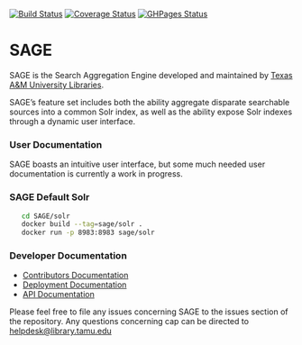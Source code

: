 [![Build Status](https://github.com/TAMULib/SAGE/workflows/Build/badge.svg)](https://github.com/TAMULib/SAGE/actions?query=workflow%3ABuild)
[![Coverage Status](https://coveralls.io/repos/github/TAMULib/SAGE/badge.svg)](https://coveralls.io/github/TAMULib/SAGE)
[![GHPages Status](https://github.com/TAMULib/SAGE/workflows/GHPages/badge.svg)](https://github.com/TAMULib/SAGE/actions?query=workflow%3AGHPages)

# SAGE

SAGE is the Search Aggregation Engine developed and maintained by [Texas A&M University Libraries](http://library.tamu.edu).

SAGE’s feature set includes both the ability aggregate disparate searchable sources into a common Solr index, as well as the ability expose Solr indexes through a dynamic user interface.

### User Documentation

SAGE boasts an intuitive user interface, but some much needed user documentation is currently a work in progress.

### SAGE Default Solr

```bash
   cd SAGE/solr
   docker build --tag=sage/solr .
   docker run -p 8983:8983 sage/solr
```

### Developer Documentation

- [Contributors Documentation](https://github.com/TAMULib/SAGE/blob/master/CONTRIBUTING.md)
- [Deployment Documentation](https://github.com/TAMULib/SAGE/blob/master/DEPLOYING.md)
- [API Documentation](https://tamulib.github.io/SAGE)

Please feel free to file any issues concerning SAGE to the issues section of the repository. Any questions concerning cap can be directed to [helpdesk@library.tamu.edu]()
